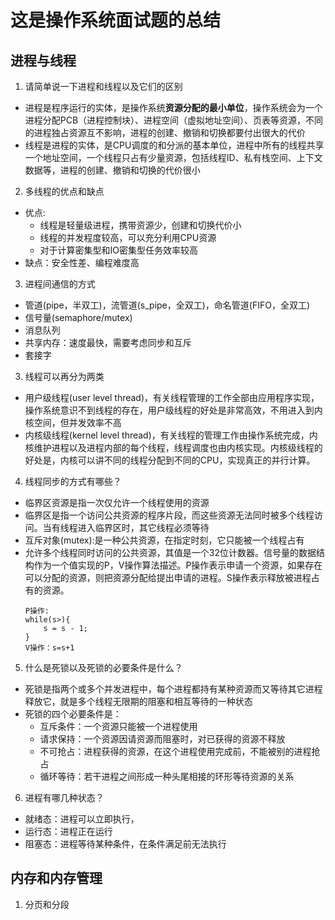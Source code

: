 # 这是操作系统面试题的总结

## 进程与线程

1. 请简单说一下进程和线程以及它们的区别
- 进程是程序运行的实体，是操作系统**资源分配的最小单位**，操作系统会为一个进程分配PCB（进程控制块）、进程空间（虚拟地址空间）、页表等资源，不同的进程独占资源互不影响，进程的创建、撤销和切换都要付出很大的代价
- 线程是进程的实体，是CPU调度的和分派的基本单位，进程中所有的线程共享一个地址空间，一个线程只占有少量资源，包括线程ID、私有栈空间、上下文数据等，进程的创建、撤销和切换的代价很小

2. 多线程的优点和缺点
- 优点:
	- 线程是轻量级进程，携带资源少，创建和切换代价小
	- 线程的并发程度较高，可以充分利用CPU资源
	- 对于计算密集型和IO密集型任务效率较高
- 缺点：安全性差、编程难度高
   
3. 进程间通信的方式
- 管道(pipe，半双工)，流管道(s_pipe，全双工)，命名管道(FIFO，全双工)
- 信号量(semaphore/mutex)
- 消息队列
- 共享内存：速度最快，需要考虑同步和互斥
- 套接字

3. 线程可以再分为两类
- 用户级线程(user level thread)，有关线程管理的工作全部由应用程序实现，操作系统意识不到线程的存在，用户级线程的好处是非常高效，不用进入到内核空间，但并发效率不高
- 内核级线程(kernel level thread)，有关线程的管理工作由操作系统完成，内核维护进程以及进程内部的每个线程，线程调度也由内核实现。内核级线程的好处是，内核可以讲不同的线程分配到不同的CPU，实现真正的并行计算。

4. 线程同步的方式有哪些？
- 临界区资源是指一次仅允许一个线程使用的资源
- 临界区是指一个访问公共资源的程序片段，而这些资源无法同时被多个线程访问。当有线程进入临界区时，其它线程必须等待
- 互斥对象(mutex):是一种公共资源，在指定时刻，它只能被一个线程占有
- 允许多个线程同时访问的公共资源，其值是一个32位计数器。信号量的数据结构作为一个值实现的P，V操作算法描述。P操作表示申请一个资源，如果存在可以分配的资源，则把资源分配给提出申请的进程。S操作表示释放被进程占有的资源。
	```
	P操作:
	while(s>){
		s = s - 1;
	}
	V操作：s=s+1
	```
5. 什么是死锁以及死锁的必要条件是什么？
- 死锁是指两个或多个并发进程中，每个进程都持有某种资源而又等待其它进程释放它，就是多个线程无限期的阻塞和相互等待的一种状态
- 死锁的四个必要条件是：
	- 互斥条件：一个资源只能被一个进程使用
	- 请求保持：一个资源因请资源而阻塞时，对已获得的资源不释放
	- 不可抢占：进程获得的资源，在这个进程使用完成前，不能被别的进程抢占
	- 循环等待：若干进程之间形成一种头尾相接的环形等待资源的关系

6. 进程有哪几种状态？
- 就绪态：进程可以立即执行，
- 运行态：进程正在运行
- 阻塞态：进程等待某种条件，在条件满足前无法执行

## 内存和内存管理

1. 分页和分段





   
   


